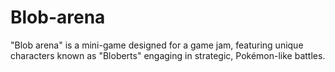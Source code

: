# Blob-arena
"Blob arena" is a mini-game designed for a game jam, featuring unique characters known as "Bloberts" engaging in strategic, Pokémon-like battles.
